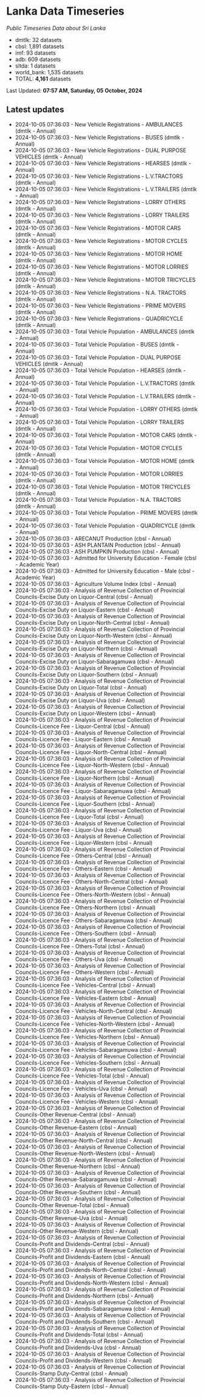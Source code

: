 # Lanka Data Timeseries
*Public Timeseries Data about Sri Lanka*

* dmtlk: 32 datasets
* cbsl: 1,891 datasets
* imf: 93 datasets
* adb: 609 datasets
* sltda: 1 datasets
* world_bank: 1,535 datasets
* TOTAL: **4,161** datasets

Last Updated: **07:57 AM, Saturday, 05 October, 2024**

## Latest updates

* 2024-10-05 07:36:03 - New Vehicle Registrations - AMBULANCES (dmtlk - Annual)
* 2024-10-05 07:36:03 - New Vehicle Registrations - BUSES (dmtlk - Annual)
* 2024-10-05 07:36:03 - New Vehicle Registrations - DUAL PURPOSE VEHICLES (dmtlk - Annual)
* 2024-10-05 07:36:03 - New Vehicle Registrations - HEARSES (dmtlk - Annual)
* 2024-10-05 07:36:03 - New Vehicle Registrations - L.V.TRACTORS (dmtlk - Annual)
* 2024-10-05 07:36:03 - New Vehicle Registrations - L.V.TRAILERS (dmtlk - Annual)
* 2024-10-05 07:36:03 - New Vehicle Registrations - LORRY OTHERS (dmtlk - Annual)
* 2024-10-05 07:36:03 - New Vehicle Registrations - LORRY TRAILERS (dmtlk - Annual)
* 2024-10-05 07:36:03 - New Vehicle Registrations - MOTOR CARS (dmtlk - Annual)
* 2024-10-05 07:36:03 - New Vehicle Registrations - MOTOR CYCLES (dmtlk - Annual)
* 2024-10-05 07:36:03 - New Vehicle Registrations - MOTOR HOME (dmtlk - Annual)
* 2024-10-05 07:36:03 - New Vehicle Registrations - MOTOR LORRIES (dmtlk - Annual)
* 2024-10-05 07:36:03 - New Vehicle Registrations - MOTOR TRICYCLES (dmtlk - Annual)
* 2024-10-05 07:36:03 - New Vehicle Registrations - N.A. TRACTORS (dmtlk - Annual)
* 2024-10-05 07:36:03 - New Vehicle Registrations - PRIME MOVERS (dmtlk - Annual)
* 2024-10-05 07:36:03 - New Vehicle Registrations - QUADRICYCLE (dmtlk - Annual)
* 2024-10-05 07:36:03 - Total Vehicle Population - AMBULANCES (dmtlk - Annual)
* 2024-10-05 07:36:03 - Total Vehicle Population - BUSES (dmtlk - Annual)
* 2024-10-05 07:36:03 - Total Vehicle Population - DUAL PURPOSE VEHICLES (dmtlk - Annual)
* 2024-10-05 07:36:03 - Total Vehicle Population - HEARSES (dmtlk - Annual)
* 2024-10-05 07:36:03 - Total Vehicle Population - L.V.TRACTORS (dmtlk - Annual)
* 2024-10-05 07:36:03 - Total Vehicle Population - L.V.TRAILERS (dmtlk - Annual)
* 2024-10-05 07:36:03 - Total Vehicle Population - LORRY OTHERS (dmtlk - Annual)
* 2024-10-05 07:36:03 - Total Vehicle Population - LORRY TRAILERS (dmtlk - Annual)
* 2024-10-05 07:36:03 - Total Vehicle Population - MOTOR CARS (dmtlk - Annual)
* 2024-10-05 07:36:03 - Total Vehicle Population - MOTOR CYCLES (dmtlk - Annual)
* 2024-10-05 07:36:03 - Total Vehicle Population - MOTOR HOME (dmtlk - Annual)
* 2024-10-05 07:36:03 - Total Vehicle Population - MOTOR LORRIES (dmtlk - Annual)
* 2024-10-05 07:36:03 - Total Vehicle Population - MOTOR TRICYCLES (dmtlk - Annual)
* 2024-10-05 07:36:03 - Total Vehicle Population - N.A. TRACTORS (dmtlk - Annual)
* 2024-10-05 07:36:03 - Total Vehicle Population - PRIME MOVERS (dmtlk - Annual)
* 2024-10-05 07:36:03 - Total Vehicle Population - QUADRICYCLE (dmtlk - Annual)
* 2024-10-05 07:36:03 - ARECANUT Production (cbsl - Annual)
* 2024-10-05 07:36:03 - ASH PLANTAIN Production (cbsl - Annual)
* 2024-10-05 07:36:03 - ASH PUMPKIN Production (cbsl - Annual)
* 2024-10-05 07:36:03 - Admitted for University Education - Female (cbsl - Academic Year)
* 2024-10-05 07:36:03 - Admitted for University Education - Male (cbsl - Academic Year)
* 2024-10-05 07:36:03 - Agriculture Volume Index (cbsl - Annual)
* 2024-10-05 07:36:03 - Analysis of Revenue Collection of Provincial Councils-Excise Duty on Liquor-Central (cbsl - Annual)
* 2024-10-05 07:36:03 - Analysis of Revenue Collection of Provincial Councils-Excise Duty on Liquor-Eastern (cbsl - Annual)
* 2024-10-05 07:36:03 - Analysis of Revenue Collection of Provincial Councils-Excise Duty on Liquor-North-Central (cbsl - Annual)
* 2024-10-05 07:36:03 - Analysis of Revenue Collection of Provincial Councils-Excise Duty on Liquor-North-Western (cbsl - Annual)
* 2024-10-05 07:36:03 - Analysis of Revenue Collection of Provincial Councils-Excise Duty on Liquor-Northern (cbsl - Annual)
* 2024-10-05 07:36:03 - Analysis of Revenue Collection of Provincial Councils-Excise Duty on Liquor-Sabaragamuwa (cbsl - Annual)
* 2024-10-05 07:36:03 - Analysis of Revenue Collection of Provincial Councils-Excise Duty on Liquor-Southern (cbsl - Annual)
* 2024-10-05 07:36:03 - Analysis of Revenue Collection of Provincial Councils-Excise Duty on Liquor-Total (cbsl - Annual)
* 2024-10-05 07:36:03 - Analysis of Revenue Collection of Provincial Councils-Excise Duty on Liquor-Uva (cbsl - Annual)
* 2024-10-05 07:36:03 - Analysis of Revenue Collection of Provincial Councils-Excise Duty on Liquor-Western (cbsl - Annual)
* 2024-10-05 07:36:03 - Analysis of Revenue Collection of Provincial Councils-Licence Fee - Liquor-Central (cbsl - Annual)
* 2024-10-05 07:36:03 - Analysis of Revenue Collection of Provincial Councils-Licence Fee - Liquor-Eastern (cbsl - Annual)
* 2024-10-05 07:36:03 - Analysis of Revenue Collection of Provincial Councils-Licence Fee - Liquor-North-Central (cbsl - Annual)
* 2024-10-05 07:36:03 - Analysis of Revenue Collection of Provincial Councils-Licence Fee - Liquor-North-Western (cbsl - Annual)
* 2024-10-05 07:36:03 - Analysis of Revenue Collection of Provincial Councils-Licence Fee - Liquor-Northern (cbsl - Annual)
* 2024-10-05 07:36:03 - Analysis of Revenue Collection of Provincial Councils-Licence Fee - Liquor-Sabaragamuwa (cbsl - Annual)
* 2024-10-05 07:36:03 - Analysis of Revenue Collection of Provincial Councils-Licence Fee - Liquor-Southern (cbsl - Annual)
* 2024-10-05 07:36:03 - Analysis of Revenue Collection of Provincial Councils-Licence Fee - Liquor-Total (cbsl - Annual)
* 2024-10-05 07:36:03 - Analysis of Revenue Collection of Provincial Councils-Licence Fee - Liquor-Uva (cbsl - Annual)
* 2024-10-05 07:36:03 - Analysis of Revenue Collection of Provincial Councils-Licence Fee - Liquor-Western (cbsl - Annual)
* 2024-10-05 07:36:03 - Analysis of Revenue Collection of Provincial Councils-Licence Fee - Others-Central (cbsl - Annual)
* 2024-10-05 07:36:03 - Analysis of Revenue Collection of Provincial Councils-Licence Fee - Others-Eastern (cbsl - Annual)
* 2024-10-05 07:36:03 - Analysis of Revenue Collection of Provincial Councils-Licence Fee - Others-North-Central (cbsl - Annual)
* 2024-10-05 07:36:03 - Analysis of Revenue Collection of Provincial Councils-Licence Fee - Others-North-Western (cbsl - Annual)
* 2024-10-05 07:36:03 - Analysis of Revenue Collection of Provincial Councils-Licence Fee - Others-Northern (cbsl - Annual)
* 2024-10-05 07:36:03 - Analysis of Revenue Collection of Provincial Councils-Licence Fee - Others-Sabaragamuwa (cbsl - Annual)
* 2024-10-05 07:36:03 - Analysis of Revenue Collection of Provincial Councils-Licence Fee - Others-Southern (cbsl - Annual)
* 2024-10-05 07:36:03 - Analysis of Revenue Collection of Provincial Councils-Licence Fee - Others-Total (cbsl - Annual)
* 2024-10-05 07:36:03 - Analysis of Revenue Collection of Provincial Councils-Licence Fee - Others-Uva (cbsl - Annual)
* 2024-10-05 07:36:03 - Analysis of Revenue Collection of Provincial Councils-Licence Fee - Others-Western (cbsl - Annual)
* 2024-10-05 07:36:03 - Analysis of Revenue Collection of Provincial Councils-Licence Fee - Vehicles-Central (cbsl - Annual)
* 2024-10-05 07:36:03 - Analysis of Revenue Collection of Provincial Councils-Licence Fee - Vehicles-Eastern (cbsl - Annual)
* 2024-10-05 07:36:03 - Analysis of Revenue Collection of Provincial Councils-Licence Fee - Vehicles-North-Central (cbsl - Annual)
* 2024-10-05 07:36:03 - Analysis of Revenue Collection of Provincial Councils-Licence Fee - Vehicles-North-Western (cbsl - Annual)
* 2024-10-05 07:36:03 - Analysis of Revenue Collection of Provincial Councils-Licence Fee - Vehicles-Northern (cbsl - Annual)
* 2024-10-05 07:36:03 - Analysis of Revenue Collection of Provincial Councils-Licence Fee - Vehicles-Sabaragamuwa (cbsl - Annual)
* 2024-10-05 07:36:03 - Analysis of Revenue Collection of Provincial Councils-Licence Fee - Vehicles-Southern (cbsl - Annual)
* 2024-10-05 07:36:03 - Analysis of Revenue Collection of Provincial Councils-Licence Fee - Vehicles-Total (cbsl - Annual)
* 2024-10-05 07:36:03 - Analysis of Revenue Collection of Provincial Councils-Licence Fee - Vehicles-Uva (cbsl - Annual)
* 2024-10-05 07:36:03 - Analysis of Revenue Collection of Provincial Councils-Licence Fee - Vehicles-Western (cbsl - Annual)
* 2024-10-05 07:36:03 - Analysis of Revenue Collection of Provincial Councils-Other Revenue-Central (cbsl - Annual)
* 2024-10-05 07:36:03 - Analysis of Revenue Collection of Provincial Councils-Other Revenue-Eastern (cbsl - Annual)
* 2024-10-05 07:36:03 - Analysis of Revenue Collection of Provincial Councils-Other Revenue-North-Central (cbsl - Annual)
* 2024-10-05 07:36:03 - Analysis of Revenue Collection of Provincial Councils-Other Revenue-North-Western (cbsl - Annual)
* 2024-10-05 07:36:03 - Analysis of Revenue Collection of Provincial Councils-Other Revenue-Northern (cbsl - Annual)
* 2024-10-05 07:36:03 - Analysis of Revenue Collection of Provincial Councils-Other Revenue-Sabaragamuwa (cbsl - Annual)
* 2024-10-05 07:36:03 - Analysis of Revenue Collection of Provincial Councils-Other Revenue-Southern (cbsl - Annual)
* 2024-10-05 07:36:03 - Analysis of Revenue Collection of Provincial Councils-Other Revenue-Total (cbsl - Annual)
* 2024-10-05 07:36:03 - Analysis of Revenue Collection of Provincial Councils-Other Revenue-Uva (cbsl - Annual)
* 2024-10-05 07:36:03 - Analysis of Revenue Collection of Provincial Councils-Other Revenue-Western (cbsl - Annual)
* 2024-10-05 07:36:03 - Analysis of Revenue Collection of Provincial Councils-Profit and Dividends-Central (cbsl - Annual)
* 2024-10-05 07:36:03 - Analysis of Revenue Collection of Provincial Councils-Profit and Dividends-Eastern (cbsl - Annual)
* 2024-10-05 07:36:03 - Analysis of Revenue Collection of Provincial Councils-Profit and Dividends-North-Central (cbsl - Annual)
* 2024-10-05 07:36:03 - Analysis of Revenue Collection of Provincial Councils-Profit and Dividends-North-Western (cbsl - Annual)
* 2024-10-05 07:36:03 - Analysis of Revenue Collection of Provincial Councils-Profit and Dividends-Northern (cbsl - Annual)
* 2024-10-05 07:36:03 - Analysis of Revenue Collection of Provincial Councils-Profit and Dividends-Sabaragamuwa (cbsl - Annual)
* 2024-10-05 07:36:03 - Analysis of Revenue Collection of Provincial Councils-Profit and Dividends-Southern (cbsl - Annual)
* 2024-10-05 07:36:03 - Analysis of Revenue Collection of Provincial Councils-Profit and Dividends-Total (cbsl - Annual)
* 2024-10-05 07:36:03 - Analysis of Revenue Collection of Provincial Councils-Profit and Dividends-Uva (cbsl - Annual)
* 2024-10-05 07:36:03 - Analysis of Revenue Collection of Provincial Councils-Profit and Dividends-Western (cbsl - Annual)
* 2024-10-05 07:36:03 - Analysis of Revenue Collection of Provincial Councils-Stamp Duty-Central (cbsl - Annual)
* 2024-10-05 07:36:03 - Analysis of Revenue Collection of Provincial Councils-Stamp Duty-Eastern (cbsl - Annual)